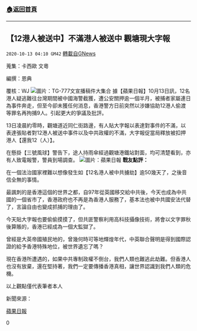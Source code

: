 ###  [:house:返回首頁](https://github.com/ourhimalayas/txt)
---

## 【12港人被送中】不滿港人被送中 觀塘現大字報
`2020-10-13 04:10 GM42` [轉載自GNews](https://gnews.org/zh-hant/420848/)

蒐集：卡西歐 文粵

編撰：恩典

覆核：WJ
![]()![](https://s3.amazonaws.com/gnews-media-offload/wp-content/uploads/2020/10/13035129/photo_2020-10-13_08-00-06.jpg)圖片：TG-777文宣播稿件大集合
據【蘋果日報】10月13日訊，12名港人疑逃難往台灣期間被中國海警截獲，遭公安關押逾一個半月，被捕者家屬連日為事件奔走，但至今卻未獲任何消息，香港警方日前突然以涉嫌協助12港人偷渡等罪名再拘捕9人。引起更大的爭議及批評。

13日凌晨約零時，觀塘道近同仁街路邊，有人貼大字報以表達對事件的不滿，以表達張貼者對12港人被送中事件以及中共政權的不滿，大字報促當局釋放被扣押港人【還我12（人）】。

在懸掛【三號風球】警告下，途人持雨傘經過觀塘港鐵站對面，均可清楚看到，亦有人致電報警，警員到場調查。
![]()![](https://s3.amazonaws.com/gnews-media-offload/wp-content/uploads/2020/10/13035115/appledailyhk_121501999_3374070382675287_2602539069099383357_n.jpg)圖片：蘋果日報
**戰友點評：**

在一個法治國家裡難以想像發生如【12名港人被中共擄劫】逾50幾天了，之後音信全無的事情。

最諷刺的是香港這個的世界之都，自97年從英國移交給中共後，今天也成為中共國的一個省市了，香港政府也不再是為香港人服務了，基本法也被中共國安法代替了，言論自由也變成抓捕的理由了。

今天貼大字報也要偷偷摸摸了，但共匪警察利用高科技攝像技術，將會以文字罪秋後算賬的，香港已經成為一個大監獄了。

曾經是大英帝國殖民地的，曾幾何時可等地輝煌年代，中英聯合聲明是得到國際認證的給予香港特殊地位，被世界遺忘了嗎？

現在香港所遭遇的，如果中共專制政權不倒台，我們人類也難逃此劫難。但香港人也沒有放棄，還在堅持著，我們一定要傳播香港真相，讓世界認識到我們人類的危機。

以上觀點僅代表筆者本人

新聞來源：

[蘋果日報](https://hk.appledaily.com/breaking/20201013/LAXES5IDWRCNJADETGWFINDFNE/)

0
